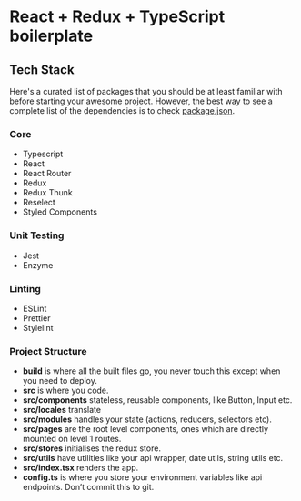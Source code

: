 # React + Redux + TypeScript boilerplate

## Tech Stack

Here's a curated list of packages that you should be at least familiar with before starting your awesome project. However, the best way to see a complete list of the dependencies is to check [package.json](https://github.com/sergeypriakhin/tsreact-boilerplate/blob/master/package.json).

### Core

- Typescript
- React
- React Router
- Redux
- Redux Thunk
- Reselect
- Styled Components

### Unit Testing

- Jest
- Enzyme

### Linting

- ESLint
- Prettier
- Stylelint

### Project Structure

- **build** is where all the built files go, you never touch this except when you need to deploy.
- **src** is where you code.
- **src/components** stateless, reusable components, like Button, Input etc.
- **src/locales** translate
- **src/modules** handles your state (actions, reducers, selectors etc).
- **src/pages** are the root level components, ones which are directly mounted on level 1 routes.
- **src/stores** initialises the redux store.
- **src/utils** have utilities like your api wrapper, date utils, string utils etc.
- **src/index.tsx** renders the app.
- **config.ts** is where you store your environment variables like api endpoints. Don’t commit this to git.
